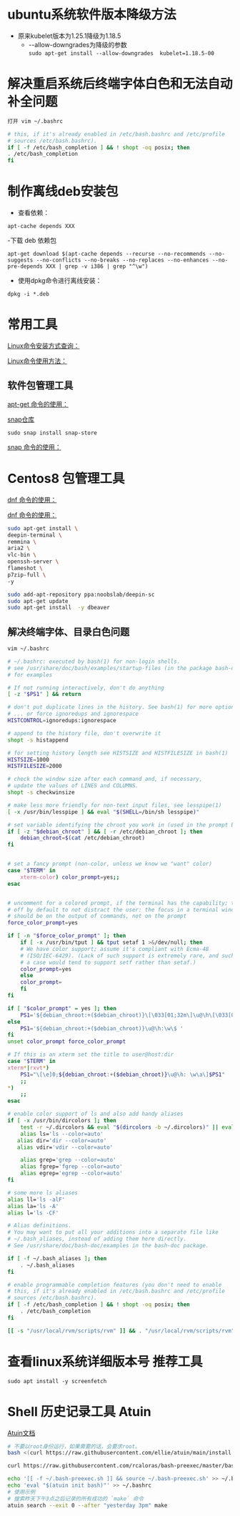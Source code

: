 # ubuntu系统软件版本降级方法
- 原来kubelet版本为1.25.1降级为1.18.5
  - --allow-downgrades为降级的参数   
`sudo apt-get install --allow-downgrades  kubelet=1.18.5-00`

# 解决重启系统后终端字体白色和无法自动补全问题
```bash
打开 vim ~/.bashrc

# this, if it's already enabled in /etc/bash.bashrc and /etc/profile
# sources /etc/bash.bashrc).
if [ -f /etc/bash_completion ] && ! shopt -oq posix; then
. /etc/bash_completion
fi
```
# 制作离线deb安装包

- 查看依赖：

`apt-cache depends XXX`

-下载 deb 依赖包

` apt-get download $(apt-cache depends --recurse --no-recommends --no-suggests --no-conflicts --no-breaks --no-replaces --no-enhances --no-pre-depends XXX | grep -v i386 | grep "^\w")
`

-  使用dpkg命令进行离线安装：

`dpkg -i *.deb`




# 常用工具
[Linux命令安装方式查询：](https://command-not-found.com/)

[Linux命令使用方法：](https://wangchujiang.com/linux-command/)
## 软件包管理工具

[apt-get 命令的使用：](https://ipcmen.com/apt-get)

[snap仓库](https://snapcraft.io/)

`sudo snap install snap-store`

[snap 命令的使用：](https://ipcmen.com/snap)

# Centos8 包管理工具
[dnf 命令的使用：](https://wangchujiang.com/linux-command/c/dnf.html)

[dnf 命令的使用：](https://www.jianshu.com/p/2cdf7b362311)


```bash
sudo apt-get install \
deepin-terminal \
remmina \
aria2 \
vlc-bin \
openssh-server \
flameshot \
p7zip-full \
-y
```

```bash
sudo add-apt-repository ppa:noobslab/deepin-sc
sudo apt-get update
sudo apt-get install  -y dbeaver 
```

## 解决终端字体、目录白色问题
```bash
vim ~/.bashrc 

# ~/.bashrc: executed by bash(1) for non-login shells.
# see /usr/share/doc/bash/examples/startup-files (in the package bash-doc)
# for examples

# If not running interactively, don't do anything
[ -z "$PS1" ] && return

# don't put duplicate lines in the history. See bash(1) for more options
# ... or force ignoredups and ignorespace
HISTCONTROL=ignoredups:ignorespace

# append to the history file, don't overwrite it
shopt -s histappend

# for setting history length see HISTSIZE and HISTFILESIZE in bash(1)
HISTSIZE=1000
HISTFILESIZE=2000

# check the window size after each command and, if necessary,
# update the values of LINES and COLUMNS.
shopt -s checkwinsize

# make less more friendly for non-text input files, see lesspipe(1)
[ -x /usr/bin/lesspipe ] && eval "$(SHELL=/bin/sh lesspipe)"

# set variable identifying the chroot you work in (used in the prompt below)
if [ -z "$debian_chroot" ] && [ -r /etc/debian_chroot ]; then
    debian_chroot=$(cat /etc/debian_chroot)
fi


# set a fancy prompt (non-color, unless we know we "want" color)
case "$TERM" in
    xterm-color) color_prompt=yes;;
esac


# uncomment for a colored prompt, if the terminal has the capability; turned
# off by default to not distract the user: the focus in a terminal window
# should be on the output of commands, not on the prompt
force_color_prompt=yes

if [ -n "$force_color_prompt" ]; then
    if [ -x /usr/bin/tput ] && tput setaf 1 >&/dev/null; then
    # We have color support; assume it's compliant with Ecma-48
    # (ISO/IEC-6429). (Lack of such support is extremely rare, and such
    # a case would tend to support setf rather than setaf.)
    color_prompt=yes
    else
    color_prompt=
    fi
fi

if [ "$color_prompt" = yes ]; then
    PS1='${debian_chroot:+($debian_chroot)}\[\033[01;32m\]\u@\h\[\033[00m\]:\[\033[01;34m\]\w\[\033[00m\]\$ '
else
    PS1='${debian_chroot:+($debian_chroot)}\u@\h:\w\$ '
fi
unset color_prompt force_color_prompt

# If this is an xterm set the title to user@host:dir
case "$TERM" in
xterm*|rxvt*)
    PS1="\[\e]0;${debian_chroot:+($debian_chroot)}\u@\h: \w\a\]$PS1"
    ;;
*)
    ;;
esac

# enable color support of ls and also add handy aliases
if [ -x /usr/bin/dircolors ]; then
    test -r ~/.dircolors && eval "$(dircolors -b ~/.dircolors)" || eval "$(dircolors -b)"
    alias ls='ls --color=auto'
   alias dir='dir --color=auto'
   alias vdir='vdir --color=auto'

    alias grep='grep --color=auto'
    alias fgrep='fgrep --color=auto'
    alias egrep='egrep --color=auto'
fi

# some more ls aliases
alias ll='ls -alF'
alias la='ls -A'
alias l='ls -CF'

# Alias definitions.
# You may want to put all your additions into a separate file like
# ~/.bash_aliases, instead of adding them here directly.
# See /usr/share/doc/bash-doc/examples in the bash-doc package.

if [ -f ~/.bash_aliases ]; then
    . ~/.bash_aliases
fi

# enable programmable completion features (you don't need to enable
# this, if it's already enabled in /etc/bash.bashrc and /etc/profile
# sources /etc/bash.bashrc).
if [ -f /etc/bash_completion ] && ! shopt -oq posix; then
    . /etc/bash_completion
fi

[[ -s "/usr/local/rvm/scripts/rvm" ]] && . "/usr/local/rvm/scripts/rvm"

```
# 查看linux系统详细版本号 推荐工具

`sudo apt install -y screenfetch`
# Shell 历史记录工具 Atuin
[Atuin文档](https://github.com/ellie/atuin/blob/main/docs/zh-CN/README.md)
```bash
# 不要以root身份运行，如果需要的话，会要求root。
bash <(curl https://raw.githubusercontent.com/ellie/atuin/main/install.sh)

curl https://raw.githubusercontent.com/rcaloras/bash-preexec/master/bash-preexec.sh -o ~/.bash-preexec.sh

echo '[[ -f ~/.bash-preexec.sh ]] && source ~/.bash-preexec.sh' >> ~/.bashrc
echo 'eval "$(atuin init bash)"' >> ~/.bashrc
# 使用示例
# 搜索昨天下午3点之后记录的所有成功的 `make` 命令
atuin search --exit 0 --after "yesterday 3pm" make
```
